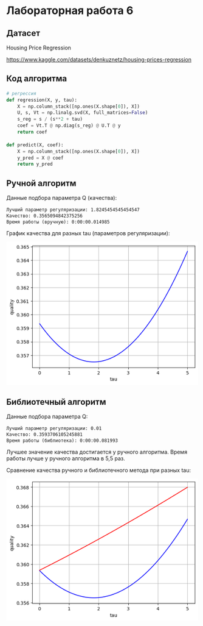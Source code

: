 # Лабораторная работа 6

## Датасет

Housing Price Regression

<https://www.kaggle.com/datasets/denkuznetz/housing-prices-regression>

## Код алгоритма

```python
# регрессия
def regression(X, y, tau):
    X = np.column_stack([np.ones(X.shape[0]), X])
    U, s, Vt = np.linalg.svd(X, full_matrices=False)
    s_reg = s / (s**2 + tau)
    coef = Vt.T @ np.diag(s_reg) @ U.T @ y
    return coef

def predict(X, coef):
    X = np.column_stack([np.ones(X.shape[0]), X])
    y_pred = X @ coef
    return y_pred
```

## Ручной алгоритм

Данные подбора параметра Q (качества):

```
Лучший параметр регуляризации: 1.8245454545454547
Качество: 0.3565094842375256
Время работы (вручную): 0:00:00.014985
```

График качества для разных tau (параметров регуляризации):

![Ручной ridge](images/graph1.png)

## Библиотечный алгоритм

Данные подбора параметра Q:

```
Лучший параметр регуляризации: 0.01
Качество: 0.3593706105245881
Время работы (библиотека): 0:00:00.081993
```

Лучшее значение качества достигается у ручного алгоритма. Время работы лучше у ручного алгоритма в 5,5 раз.

Сравнение качества ручного и библиотечного метода при разных tau:

![Библиотечный ridge](images/graph2.png)
